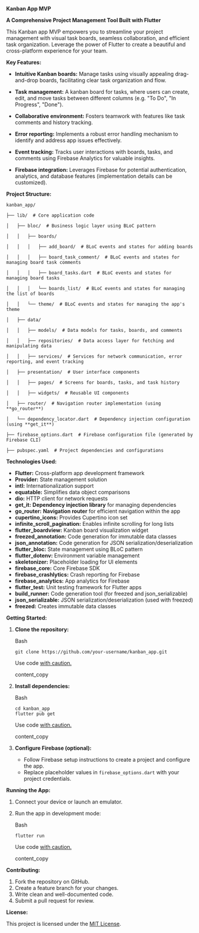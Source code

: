 **Kanban App MVP**

**A Comprehensive Project Management Tool Built with Flutter**

This Kanban app MVP  empowers you to streamline your project management with visual task boards, seamless collaboration, and efficient task organization. Leverage the power of Flutter to create a beautiful and cross-platform experience for your team.

**Key Features:**

-   **Intuitive Kanban boards:** Manage tasks using visually appealing drag-and-drop boards, facilitating clear task organization and flow.
-   **Task management:** A kanban board for tasks, where users can create, edit, and move tasks
between different columns (e.g. "To Do", "In Progress", "Done").

-   **Collaborative environment:** Fosters teamwork with features like task comments and history tracking.
-   **Error reporting:** Implements a robust error handling mechanism to identify and address app issues effectively.
-   **Event tracking:** Tracks user interactions with boards, tasks, and comments using Firebase Analytics for valuable insights.
-   **Firebase integration:** Leverages Firebase for potential authentication, analytics, and database features (implementation details can be customized).

**Project Structure:**

```
kanban_app/

├── lib/  # Core application code

│   ├── bloc/  # Business logic layer using BLoC pattern

│   │   ├── boards/

│   │   │   ├── add_board/  # BLoC events and states for adding boards

│   │   │   ├── board_task_comment/  # BLoC events and states for managing board task comments

│   │   │   ├── board_tasks.dart  # BLoC events and states for managing board tasks

│   │   │   └── boards_list/  # BLoC events and states for managing the list of boards

│   │   └── theme/  # BLoC events and states for managing the app's theme

│   ├── data/

│   │   ├── models/  # Data models for tasks, boards, and comments

│   │   ├── repositories/  # Data access layer for fetching and manipulating data

│   │   ├── services/  # Services for network communication, error reporting, and event tracking

│   ├── presentation/  # User interface components

│   │   ├── pages/  # Screens for boards, tasks, and task history

│   │   ├── widgets/  # Reusable UI components

│   ├── router/  # Navigation router implementation (using **go_router**)

│   └── dependency_locator.dart  # Dependency injection configuration (using **get_it**)

├── firebase_options.dart  # Firebase configuration file (generated by Firebase CLI)

├── pubspec.yaml  # Project dependencies and configurations
```

**Technologies Used:**

-   **Flutter:** Cross-platform app development framework
-   **Provider:** State management solution
-   **intl:** Internationalization support
-   **equatable:** Simplifies data object comparisons
-   **dio:** HTTP client for network requests
-   **get_it:** **Dependency injection library** for managing dependencies
-   **go_router:** **Navigation router** for efficient navigation within the app
-   **cupertino_icons:** Provides Cupertino icon set
-   **infinite_scroll_pagination:** Enables infinite scrolling for long lists
-   **flutter_boardview:** Kanban board visualization widget
-   **freezed_annotation:** Code generation for immutable data classes
-   **json_annotation:** Code generation for JSON serialization/deserialization
-   **flutter_bloc:** State management using BLoC pattern
-   **flutter_dotenv:** Environment variable management
-   **skeletonizer:** Placeholder loading for UI elements
-   **firebase_core:** Core Firebase SDK
-   **firebase_crashlytics:** Crash reporting for Firebase
-   **firebase_analytics:** App analytics for Firebase
-   **flutter_test:** Unit testing framework for Flutter apps
-   **build_runner:** Code generation tool (for freezed and json_serializable)
-   **json_serializable:** JSON serialization/deserialization (used with freezed)
-   **freezed:** Creates immutable data classes

**Getting Started:**

1.  **Clone the repository:**

    Bash

    ```
    git clone https://github.com/your-username/kanban_app.git

    ```

    Use code [with caution.](/faq#coding)

    content_copy

2.  **Install dependencies:**

    Bash

    ```
    cd kanban_app
    flutter pub get

    ```

    Use code [with caution.](/faq#coding)

    content_copy

3.  **Configure Firebase (optional):**
    -   Follow Firebase setup instructions to create a project and configure the app.
    -   Replace placeholder values in `firebase_options.dart` with your project credentials.

**Running the App:**

1.  Connect your device or launch an emulator.
2.  Run the app in development mode:

    Bash

    ```
    flutter run

    ```

    Use code [with caution.](/faq#coding)

    content_copy

**Contributing:**

1.  Fork the repository on GitHub.
2.  Create a feature branch for your changes.
3.  Write clean and well-documented code.
4.  Submit a pull request for review.

**License:**

This project is licensed under the [MIT License](https://choosealicense.com/licenses/mit/).